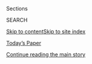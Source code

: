 <div id="app">

<div>

<div class="NYTAppHideMasthead css-1r6wvpq e1suatyy0">

<div class="section css-ui9rw0 e1suatyy2">

<div class="css-eph4ug er09x8g0">

<div class="css-6n7j50">

</div>

<span class="css-1dv1kvn">Sections</span>

<div class="css-10488qs">

<span class="css-1dv1kvn">SEARCH</span>

</div>

[Skip to content](#site-content)[Skip to site
index](#site-index)

</div>

<div class="css-10698na e1huz5gh0">

</div>

</div>

<div id="masthead-bar-one" class="section hasLinks css-15hmgas e1csuq9d3">

<div class="css-uqyvli e1csuq9d0">

</div>

<div class="css-1uqjmks e1csuq9d1">

</div>

<div class="css-9e9ivx">

[](https://myaccount.nytimes3xbfgragh.onion/auth/login?response_type=cookie&client_id=vi)

</div>

<div class="css-1bvtpon e1csuq9d2">

[Today’s Paper](https://www.nytimes3xbfgragh.onion/section/todayspaper)

</div>

</div>

</div>

</div>

<div data-aria-hidden="false">

<div id="site-content" data-role="main">

<div id="top-wrapper" class="css-15p45cc eaca97t0" type="top">

<div id="top-slug" class="css-19x0jxb eaca97t1" hidden="">

Advertisement

</div>

[Continue reading the main
story](#after-top)

<div class="ad top-wrapper" style="text-align:center;height:100%;display:block;min-height:90px">

<div id="top" class="place-ad" data-position="top" data-size-key="top">

</div>

</div>

<div id="after-top">

</div>

</div>

<div id="byline" class="section css-15h4p1b e9abtgs0">

<div class="css-1j21atc e1svk9qx1">

<div class="css-nfcc9b e1svk9qx3">

<div class="css-cnx41t">

![Portrait of Cecilia
Kang](https://static01.graylady3jvrrxbe.onion/images/2019/01/29/multimedia/author-cecilia-kang/author-cecilia-kang-thumbLarge.png)

</div>

<div class="css-vl9dhg e1svk9qx5">

<div class="css-1nrhkj6 e1svk9qx6">

# Cecilia Kang

</div>

## <span></span>

Cecilia Kang covers technology and regulatory policy out of Washington.
She joined The New York Times in 2015 after 10 years covering technology
and business at The Washington Post.

</div>

</div>

</div>

<div>

<div id="mid1-wrapper" class="css-1mn4oms eaca97t0" type="rank">

<div id="mid1-slug" class="css-1tag3rd eaca97t1">

Advertisement

</div>

[Continue reading the main
story](#after-mid1)

<div id="mid1" class="ad mid1-wrapper" style="text-align:center;height:100%;display:block">

</div>

<div id="after-mid1">

</div>

</div>

</div>

<div class="css-185go5a e1o5byef0">

<div class="css-15cbhtu">

  - [Latest](#stream-panel)
  - <span class="css-6n7j50">Search</span>
    <div class="control">
    <div class="label-container css-1dv1kvn">
    Search
    </div>
    <div class="css-wm4t3d">
    **<span id="clear-search-input" class="css-1dv1kvn">Clear this text
    input</span>
    </div>
    </div>
    <span class="css-1iovbfw"></span>

<div id="stream-panel" class="section css-8msx5b e1jz0cab1">

<div class="css-13mho3u">

1.  
    
    <div class="css-1cp3ece">
    
    <div class="css-1l4spti">
    
    [](/2020/08/06/business/snap-will-make-a-major-effort-to-register-first-time-voters.html)
    
    <div class="css-79elbk">
    
    ![](https://static01.graylady3jvrrxbe.onion/images/2020/06/03/business/03snaptrump/03snapchat-thumbWide.jpg?quality=75&auto=webp&disable=upscale)
    
    </div>
    
    ## Snap will make a major effort to register first-time voters.
    
    <div class="css-1nqbnmb ea5icrr0">
    
    By <span class="css-1n7hynb">Cecilia
    Kang</span>
    
    </div>
    
    </div>
    
    <div class="css-1lc2l26 e1xfvim33">
    
    </div>
    
    </div>

2.  
    
    <div class="css-1cp3ece">
    
    <div class="css-1l4spti">
    
    [](/2020/08/05/technology/trump-facebook-coronavirus-video.html)
    
    <div class="css-79elbk">
    
    ![](https://static01.graylady3jvrrxbe.onion/images/2020/08/05/business/05trumpfacebook/05trumpfacebook-thumbWide.jpg?quality=75&auto=webp&disable=upscale)
    
    </div>
    
    ## Facebook Removes Trump Campaign’s Misleading Coronavirus Video
    
    It was the first time Facebook took down a post by Mr. Trump’s
    campaign for spreading virus misinformation, but it did not signal a
    change to the company’s defense of free expression.
    
    <div class="css-1nqbnmb ea5icrr0">
    
    By <span class="css-1n7hynb">Cecilia Kang <span>and</span> Sheera
    Frenkel</span>
    
    </div>
    
    </div>
    
    <div class="css-1lc2l26 e1xfvim33">
    
    </div>
    
    </div>

3.  
    
    <div class="css-1cp3ece">
    
    <div class="css-1l4spti">
    
    [](/2020/07/29/technology/big-tech-hearing-apple-amazon-facebook-google.html)
    
    <div class="css-79elbk">
    
    ![](https://static01.graylady3jvrrxbe.onion/images/2020/07/30/reader-center/29TECHHEARING-A1/merlin_175077825_5ebc931b-baa1-489a-960c-34e4d845e997-thumbWide.jpg?quality=75&auto=webp&disable=upscale)
    
    </div>
    
    ## Lawmakers, United in Their Ire, Lash Out at Big Tech’s Leaders
    
    The chiefs of Amazon, Apple, Google and Facebook faced withering
    questions from Democrats about anti-competitive practices and from
    Republicans about anti-conservative bias.
    
    <div class="css-1nqbnmb ea5icrr0">
    
    By <span class="css-1n7hynb">Cecilia Kang <span>and</span> David
    McCabe</span>
    
    </div>
    
    </div>
    
    <div class="css-1lc2l26 e1xfvim33">
    
    </div>
    
    </div>

4.  
    
    <div class="css-1cp3ece">
    
    <div class="css-1l4spti">
    
    [](/live/2020/07/29/technology/tech-ceos-hearing-testimony/republicans-focused-on-bias-concerns-about-platforms)
    
    ## Republicans focused on bias concerns about platforms.
    
    This was featured in live coverage.
    
    <div class="css-1nqbnmb ea5icrr0">
    
    By <span class="css-1n7hynb">David McCabe <span>and</span> Cecilia
    Kang</span>
    
    </div>
    
    </div>
    
    <div class="css-1lc2l26 e1xfvim33">
    
    </div>
    
    </div>

5.  
    
    <div class="css-1cp3ece">
    
    <div class="css-1l4spti">
    
    [](/live/2020/07/29/technology/tech-ceos-hearing-testimony/there-are-many-investigations-into-the-tech-companies-heres-where-they-all-stand)
    
    <div class="css-79elbk">
    
    ![](https://static01.graylady3jvrrxbe.onion/images/2020/07/29/business/29tech-hearing-inquiries/merlin_163192332_bc0f35e4-7fc0-481a-bec0-f76d02126a92-thumbWide.jpg?quality=75&auto=webp&disable=upscale)
    
    </div>
    
    ## There are many investigations into the tech companies. Here’s where they all stand.
    
    This was featured in live coverage.
    
    <div class="css-1nqbnmb ea5icrr0">
    
    By <span class="css-1n7hynb">Cecilia
    Kang</span>
    
    </div>
    
    </div>
    
    <div class="css-1lc2l26 e1xfvim33">
    
    </div>
    
    </div>

6.  
    
    <div class="css-1cp3ece">
    
    <div class="css-1l4spti">
    
    [](/live/2020/07/29/technology/tech-ceos-hearing-testimony/what-to-expect-from-the-hearing)
    
    <div class="css-79elbk">
    
    ![](https://static01.graylady3jvrrxbe.onion/images/2020/07/29/business/29tech-hearing-ledeall/29tech-hearing-ledeall-thumbWide.jpg?quality=75&auto=webp&disable=upscale)
    
    </div>
    
    ## What to expect from the hearing.
    
    This was featured in live coverage.
    
    <div class="css-1nqbnmb ea5icrr0">
    
    By <span class="css-1n7hynb">Cecilia Kang, Jack Nicas
    <span>and</span> David
    McCabe</span>
    
    </div>
    
    </div>
    
    <div class="css-1lc2l26 e1xfvim33">
    
    </div>
    
    </div>

7.  
    
    <div class="css-1cp3ece">
    
    <div class="css-1l4spti">
    
    [](/2020/07/28/technology/amazon-apple-facebook-google-antitrust-hearing.html)
    
    <div class="css-79elbk">
    
    ![](https://static01.graylady3jvrrxbe.onion/images/2020/07/24/business/24TECHCEOS-GRID/24TECHCEOS-GRID-thumbWide.jpg?quality=75&auto=webp&disable=upscale)
    
    </div>
    
    ## Amazon, Apple, Facebook and Google Prepare for Their ‘Big Tobacco Moment’
    
    The tech C.E.O.s will appear together at a congressional hearing on
    Wednesday to argue that their companies do not stifle competition.
    
    <div class="css-1nqbnmb ea5icrr0">
    
    By <span class="css-1n7hynb">Cecilia Kang, Jack Nicas
    <span>and</span> David
    McCabe</span>
    
    </div>
    
    </div>
    
    <div class="css-1lc2l26 e1xfvim33">
    
    </div>
    
    </div>

8.  
    
    <div class="css-1cp3ece">
    
    <div class="css-1l4spti">
    
    [](/2020/07/17/technology/ftc-facebook-investigation.html)
    
    <div class="css-79elbk">
    
    ![](https://static01.graylady3jvrrxbe.onion/images/2020/07/17/business/17ftc1/merlin_154563354_adf17bd2-9408-4d00-abcd-fc346ce9bb3c-thumbWide.jpg?quality=75&auto=webp&disable=upscale)
    
    </div>
    
    ## F.T.C.’s Facebook Investigation May Stretch Past Election
    
    The agency’s handling of the case stands in stark contrast to the
    antitrust investigation into Google by the Justice Department.
    
    <div class="css-1nqbnmb ea5icrr0">
    
    By <span class="css-1n7hynb">Cecilia
    Kang</span>
    
    </div>
    
    </div>
    
    <div class="css-1lc2l26 e1xfvim33">
    
    </div>
    
    </div>

9.  
    
    <div class="css-1cp3ece">
    
    <div class="css-1l4spti">
    
    [](/2020/07/15/technology/tiktok-washington-lobbyist.html)
    
    <div class="css-79elbk">
    
    ![](https://static01.graylady3jvrrxbe.onion/images/2020/07/15/business/15DC-TikTok-promo/merlin_174438417_a3c05ec9-dde3-4af9-a8fc-9725ee1c208a-thumbWide.jpg?quality=75&auto=webp&disable=upscale)
    
    </div>
    
    ## TikTok Enlists Army of Lobbyists as Suspicions Over China Ties Grow
    
    The viral social media app has beefed up its lobbying operation to
    counter several potential actions in Washington that could threaten
    the company’s future.
    
    <div class="css-1nqbnmb ea5icrr0">
    
    By <span class="css-1n7hynb">Cecilia Kang, Lara Jakes, Ana Swanson
    <span>and</span> David
    McCabe</span>
    
    </div>
    
    <div class="css-185051n">
    
    [阅读简体中文版](https://cn.nytimes3xbfgragh.onion/technology/20200716/tiktok-washington-lobbyist/ "Read in Simplified Chinese")[閱讀繁體中文版](https://cn.nytimes3xbfgragh.onion/technology/20200716/tiktok-washington-lobbyist/zh-hant/ "Read in Traditional Chinese")
    
    </div>
    
    </div>
    
    <div class="css-1lc2l26 e1xfvim33">
    
    </div>
    
    </div>

10. 
    
    <div class="css-1cp3ece">
    
    <div class="css-1l4spti">
    
    [](/2020/06/27/technology/pizzagate-justin-bieber-qanon-tiktok.html)
    
    <div class="css-79elbk">
    
    ![](https://static01.graylady3jvrrxbe.onion/images/2020/06/28/business/28pizzagate-print10/28pizzagate-print10-thumbWide-v3.jpg?quality=75&auto=webp&disable=upscale)
    
    </div>
    
    ## ‘PizzaGate’ Conspiracy Theory Thrives Anew in the TikTok Era
    
    The false theory targeting Democrats, now fueled by QAnon and
    teenagers on TikTok, is entangling new targets like Justin Bieber.
    
    <div class="css-1nqbnmb ea5icrr0">
    
    By <span class="css-1n7hynb">Cecilia Kang <span>and</span> Sheera
    Frenkel</span>
    
    </div>
    
    </div>
    
    <div class="css-1lc2l26 e1xfvim33">
    
    </div>
    
    </div>

<div class="css-13mho3u">

<div class="css-1t62hi8">

<div class="css-1stvaey">

Show
More

<div>

<div style="border:0;clip:rect(0 0 0 0);height:1px;margin:-1px;overflow:hidden;white-space:nowrap;padding:0;width:1px;position:absolute" data-role="log" data-aria-live="assertive">

</div>

<div style="border:0;clip:rect(0 0 0 0);height:1px;margin:-1px;overflow:hidden;white-space:nowrap;padding:0;width:1px;position:absolute" data-role="log" data-aria-live="assertive">

</div>

<div style="border:0;clip:rect(0 0 0 0);height:1px;margin:-1px;overflow:hidden;white-space:nowrap;padding:0;width:1px;position:absolute" data-role="log" data-aria-live="polite">

</div>

<div style="border:0;clip:rect(0 0 0 0);height:1px;margin:-1px;overflow:hidden;white-space:nowrap;padding:0;width:1px;position:absolute" data-role="log" data-aria-live="polite">

</div>

</div>

</div>

</div>

</div>

</div>

<div class="css-g6hk37 supplemental">

<div id="mid2-wrapper" class="css-10wkyv7 eaca97t0" type="lede">

<div id="mid2-slug" class="css-1tag3rd eaca97t1">

Advertisement

</div>

[Continue reading the main
story](#after-mid2)

<div id="mid2" class="ad mid2-wrapper" style="text-align:center;height:100%;display:block;min-height:250px">

</div>

<div id="after-mid2">

</div>

</div>

## Follow Elsewhere

<div class="module-body">

  - [**<span data-aria-hidden="true">ceciliakang</span><span class="css-1dv1kvn">twitter
    page for ceciliakang</span>](https://twitter.com/ceciliakang)

</div>

</div>

</div>

</div>

</div>

</div>

</div>

## Site Index

<div>

</div>

## Site Information Navigation

  - [© <span>2020</span> <span>The New York Times
    Company</span>](https://help.nytimes3xbfgragh.onion/hc/en-us/articles/115014792127-Copyright-notice)

<!-- end list -->

  - [NYTCo](https://www.nytco.com/)
  - [Contact
    Us](https://help.nytimes3xbfgragh.onion/hc/en-us/articles/115015385887-Contact-Us)
  - [Work with us](https://www.nytco.com/careers/)
  - [Advertise](https://nytmediakit.com/)
  - [T Brand Studio](http://www.tbrandstudio.com/)
  - [Your Ad
    Choices](https://www.nytimes3xbfgragh.onion/privacy/cookie-policy#how-do-i-manage-trackers)
  - [Privacy](https://www.nytimes3xbfgragh.onion/privacy)
  - [Terms of
    Service](https://help.nytimes3xbfgragh.onion/hc/en-us/articles/115014893428-Terms-of-service)
  - [Terms of
    Sale](https://help.nytimes3xbfgragh.onion/hc/en-us/articles/115014893968-Terms-of-sale)
  - [Site
    Map](https://spiderbites.nytimes3xbfgragh.onion)
  - [Help](https://help.nytimes3xbfgragh.onion/hc/en-us)
  - [Subscriptions](https://www.nytimes3xbfgragh.onion/subscription?campaignId=37WXW)

</div>

</div>
